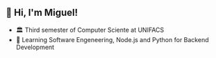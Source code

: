 ## 👋 Hi, I'm Miguel!

- 🏛️ Third semester of Computer Sciente at UNIFACS
- 🌱 Learning Software Engeneering, Node.js and Python for Backend Development
